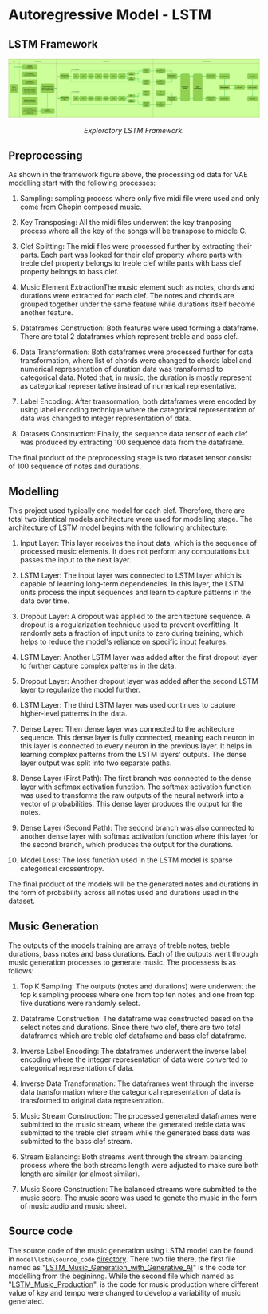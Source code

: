 # Autoregressive Model - LSTM

## LSTM Framework

<p align="middle">
<img src=https://github.com/dimashidayat99/Recomposing_Classical_Music_With_GAI/blob/main/model/lstm/framework/LSTM_framework.png/>
</p>
<p align="middle">
    <em>Exploratory LSTM Framework.</em>
</p>

## Preprocessing 

As shown in the framework figure above, the processing od data for VAE modelling start with the following processes:

1. Sampling: sampling process where only five midi file were used and only come from Chopin composed music.

2. Key Transposing: All the midi files underwent the key tranposing process where all the key of the songs will be transpose to middle C.

3. Clef Splitting: The midi files were processed further by extracting their parts. Each part was looked for their clef property where parts with treble clef property belongs to treble clef while parts with bass clef property belongs to bass clef.

4. Music Element ExtractionThe music element such as notes, chords and durations were extracted for each clef. The notes and chords are grouped together under the same feature while durations itself become another feature.

5. Dataframes Construction: Both features were used forming a dataframe. There are total 2 dataframes which represent treble and bass clef.

6. Data Transformation: Both dataframes were processed further for data transformation, where list of chords were changed to chords label and numerical representation of duration data was transformed to categorical data. Noted that, in music, the duration is mostly represent as categorical representative instead of numerical representative.

7. Label Encoding: After transormation, both dataframes were encoded by using label encoding technique where the categorical representation of data was changed to integer representation of data.

8. Datasets Construction: Finally, the sequence data tensor of each clef was produced by extracting 100 sequence data from the dataframe.

The final product of the preprocessing stage is two dataset tensor consist of 100 sequence of notes and durations.

## Modelling 

This project used typically one model for each clef. Therefore, there are total two identical models architecture were used for modelling stage. The architecture of LSTM model begins with the following architecture:

1. Input Layer: This layer receives the input data, which is the sequence of processed music elements. It does not perform any computations but passes the input to the next layer.

2. LSTM Layer: The input layer was connected to LSTM layer which is capable of learning long-term dependencies. In this layer, the LSTM units process the input sequences and learn to capture patterns in the data over time.

3. Dropout Layer: A dropout was applied to the architecture sequence. A dropout is a regularization technique used to prevent overfitting. It randomly sets a fraction of input units to zero during training, which helps to reduce the model's reliance on specific input features.

4. LSTM Layer: Another LSTM layer was added after the first dropout layer to further capture complex patterns in the data.

5. Dropout Layer: Another dropout layer was added after the second LSTM layer to regularize the model further.

6. LSTM Layer: The third LSTM layer was used continues to capture higher-level patterns in the data.

7. Dense Layer: Then dense layer was connected to the achitecture sequence. This dense layer is fully connected, meaning each neuron in this layer is connected to every neuron in the previous layer. It helps in learning complex patterns from the LSTM layers' outputs. The dense layer output was split into two separate paths.

8. Dense Layer (First Path): The first branch was connected to the dense layer with softmax activation function. The softmax activation function was used to transforms the raw outputs of the neural network into a vector of probabilities. This dense layer produces the output for the notes.

9. Dense Layer (Second Path): The second branch was also connected to another dense layer with softmax activation function where this layer for the second branch, which produces the output for the durations.

10. Model Loss: The loss function used in the LSTM model is sparse categorical crossentropy.

The final product of the models will be the generated notes and durations in the form of probability across all notes used and durations used in the dataset.

## Music Generation
The outputs of the models training are arrays of treble notes, treble durations, bass notes and bass durations. Each of the outputs went through music generation processes to generate music. The processess is as follows:

1. Top K Sampling: The outputs (notes and durations) were underwent the top k sampling process where one from top ten notes and one from top five durations were randomly select.

2. Dataframe Construction: The dataframe was constructed based on the select notes and durations. Since there two clef, there are two total dataframes which are treble clef dataframe and bass clef dataframe.

3. Inverse Label Encoding: The dataframes underwent the inverse label encoding where the integer representation of data were converted to categorical representation of data.

4. Inverse Data Transformation: The dataframes went through the inverse data transformation where the categorical representation of data is transformed to original data representation.

5. Music Stream Construction: The processed generated dataframes were submitted to the music stream, where the generated treble data was submitted to the treble clef stream while the generated bass data was submitted to the bass clef stream.

6. Stream Balancing: Both streams went through the stream balancing process where the both streams length were adjusted to make sure both length are similar (or almost similar).

7. Music Score Construction: The balanced streams were submitted to the music score. The music score was used to genete the music in the form of music audio and music sheet.

## Source code
The source code of the music generation using LSTM model can be found in `model\lstm\source_code` [directory](https://github.com/dimashidayat99/Recomposing_Classical_Music_With_GAI/tree/8e442b232784161b4b851ba214667b9fc2bc72de/model/lstm/source_code). There two file there, the first file named as "[LSTM_Music_Generation_with_Generative_AI](https://github.com/dimashidayat99/Recomposing_Classical_Music_With_GAI/blob/main/model/lstm/source_code/LSTM_Music_Generation_with_Generative_AI.ipynb)" is the code for modelling from the begininng. While the second file which named as "[LSTM_Music_Production](https://github.com/dimashidayat99/Recomposing_Classical_Music_With_GAI/blob/main/model/lstm/source_code/LSTM_Music_Production.ipynb)", is the code for music production where different value of key and tempo were changed to develop a variability of music generated.
